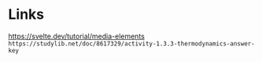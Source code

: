 # Links

https://svelte.dev/tutorial/media-elements
`https://studylib.net/doc/8617329/activity-1.3.3-thermodynamics-answer-key`
